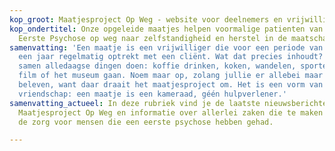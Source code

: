 ```yaml
---
kop_groot: Maatjesproject Op Weg - website voor deelnemers en vrijwilligers
kop_ondertitel: Onze opgeleide maatjes helpen voormalige patienten van het Centrum
  Eerste Psychose op weg naar zelfstandigheid en herstel in de maatschappij
samenvatting: 'Een maatje is een vrijwilliger die voor een periode van ten minste
  een jaar regelmatig optrekt met een cliënt. Wat dat precies inhoudt? Eigenlijk vooral
  samen alledaagse dingen doen: koffie drinken, koken, wandelen, sporten, naar de
  film of het museum gaan. Noem maar op, zolang jullie er allebei maar plezier aan
  beleven, want daar draait het maatjesproject om. Het is een vorm van georganiseerde
  vriendschap: een maatje is een kameraad, géén hulpverlener.'
samenvatting_actueel: In deze rubriek vind je de laatste nieuwsberichten over het
  Maatjesproject Op Weg en informatie over allerlei zaken die te maken hebben met
  de zorg voor mensen die een eerste psychose hebben gehad.

---
```


